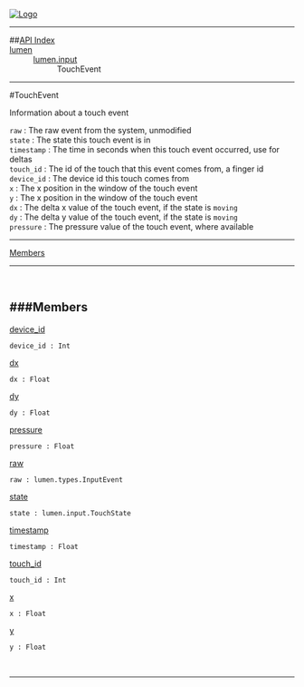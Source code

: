 
[![Logo](../../../images/logo.png)](../../../index.html)

---


##[API Index](../../../api/index.html#lumen.input)   
[lumen](../)     
&emsp;&emsp;&emsp;[lumen.input](./)   
&emsp;&emsp;&emsp;&emsp;&emsp;&emsp;TouchEvent

---

#TouchEvent

Information about a touch event

`raw` : The raw event from the system, unmodified   
`state` : The state this touch event is in   
`timestamp` : The time in seconds when this touch event occurred, use for deltas   
`touch_id` : The id of the touch that this event comes from, a finger id   
`device_id` : The device id this touch comes from   
`x` : The x position in the window of the touch event   
`y` : The x position in the window of the touch event   
`dx` : The delta x value of the touch event, if the state is `moving`   
`dy` : The delta y value of the touch event, if the state is `moving`   
`pressure` : The pressure value of the touch event, where available

---


[Members](#Members)   


---

&nbsp;   

<a class="lift" name="Members" ></a>
###Members   
---
<a class="lift" name="device_id" href="#device_id">device_id</a>



`device_id : Int`

<span class="small_desc_flat">  </span>   

<a class="lift" name="dx" href="#dx">dx</a>



`dx : Float`

<span class="small_desc_flat">  </span>   

<a class="lift" name="dy" href="#dy">dy</a>



`dy : Float`

<span class="small_desc_flat">  </span>   

<a class="lift" name="pressure" href="#pressure">pressure</a>



`pressure : Float`

<span class="small_desc_flat">  </span>   

<a class="lift" name="raw" href="#raw">raw</a>



`raw : lumen.types.InputEvent`

<span class="small_desc_flat">  </span>   

<a class="lift" name="state" href="#state">state</a>



`state : lumen.input.TouchState`

<span class="small_desc_flat">  </span>   

<a class="lift" name="timestamp" href="#timestamp">timestamp</a>



`timestamp : Float`

<span class="small_desc_flat">  </span>   

<a class="lift" name="touch_id" href="#touch_id">touch_id</a>



`touch_id : Int`

<span class="small_desc_flat">  </span>   

<a class="lift" name="x" href="#x">x</a>



`x : Float`

<span class="small_desc_flat">  </span>   

<a class="lift" name="y" href="#y">y</a>



`y : Float`

<span class="small_desc_flat">  </span>   



&nbsp;
&nbsp;
&nbsp;

---  


&nbsp;   
&nbsp;   